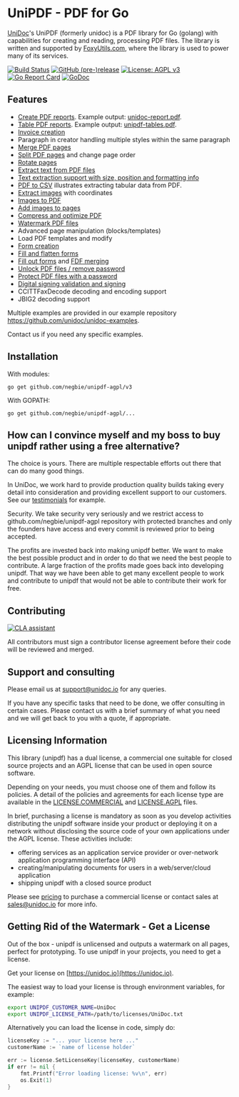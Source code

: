 # UniPDF - PDF for Go

[UniDoc](http://unidoc.io)'s UniPDF (formerly unidoc) is a PDF library for Go (golang) with capabilities for
creating and reading, processing PDF files. The library is written and supported by 
[FoxyUtils.com](https://foxyutils.com), where the library is used to power many of its services. 

[![Build Status](https://app.wercker.com/status/22b50db125a6d376080f3f0c80d085fa/s/master "wercker status")](https://app.wercker.com/project/bykey/22b50db125a6d376080f3f0c80d085fa)
[![GitHub (pre-)release](https://img.shields.io/github/release/unidoc/unipdf/all.svg)](https://github.com/negbie/unipdf-agpl/releases)
[![License: AGPL v3](https://img.shields.io/badge/License-Dual%20AGPL%20v3/Commercial-blue.svg)](https://www.gnu.org/licenses/agpl-3.0)
[![Go Report Card](https://goreportcard.com/badge/github.com/negbie/unipdf-agpl)](https://goreportcard.com/report/github.com/negbie/unipdf-agpl)
[![GoDoc](https://godoc.org/github.com/negbie/unipdf-agpl?status.svg)](https://godoc.org/github.com/negbie/unipdf-agpl)

## Features

- [Create PDF reports](https://github.com/negbie/unipdf-agpl-examples/blob/v3/report/pdf_report.go). Example output: [unidoc-report.pdf](https://github.com/negbie/unipdf-agpl-examples/blob/v3/report/unidoc-report.pdf).
- [Table PDF reports](https://github.com/negbie/unipdf-agpl-examples/blob/v3/report/pdf_tables.go). Example output: [unipdf-tables.pdf](https://github.com/negbie/unipdf-agpl-examples/blob/v3/report/unipdf-tables.pdf).
- [Invoice creation](https://unidoc.io/news/simple-invoices)
- Paragraph in creator handling multiple styles within the same paragraph
- [Merge PDF pages](https://github.com/negbie/unipdf-agpl-examples/blob/v3/pages/pdf_merge.go)
- [Split PDF pages](https://github.com/negbie/unipdf-agpl-examples/blob/v3/pages/pdf_split.go) and change page order
- [Rotate pages](https://github.com/negbie/unipdf-agpl-examples/blob/v3/pages/pdf_rotate.go)
- [Extract text from PDF files](https://github.com/negbie/unipdf-agpl-examples/blob/v3/text/pdf_extract_text.go)
- [Text extraction support with size, position and formatting info](https://github.com/negbie/unipdf-agpl-examples/blob/v3/text/pdf_text_locations.go)
- [PDF to CSV](https://github.com/negbie/unipdf-agpl-examples/blob/v3/text/pdf_to_csv.go) illustrates extracting tabular data from PDF.
- [Extract images](https://github.com/negbie/unipdf-agpl-examples/blob/v3/image/pdf_extract_images.go) with coordinates
- [Images to PDF](https://github.com/negbie/unipdf-agpl-examples/blob/v3/image/pdf_images_to_pdf.go)
- [Add images to pages](https://github.com/negbie/unipdf-agpl-examples/blob/v3/image/pdf_add_image_to_page.go)
- [Compress and optimize PDF](https://github.com/negbie/unipdf-agpl-examples/blob/v3/compress/pdf_optimize.go)
- [Watermark PDF files](https://github.com/negbie/unipdf-agpl-examples/blob/v3/image/pdf_watermark_image.go)
- Advanced page manipulation (blocks/templates)
- Load PDF templates and modify
- [Form creation](https://github.com/negbie/unipdf-agpl-examples/blob/v3/forms/pdf_form_add.go)
- [Fill and flatten forms](https://github.com/negbie/unipdf-agpl-examples/blob/v3/forms/pdf_form_flatten.go)
- [Fill out forms](https://github.com/negbie/unipdf-agpl-examples/blob/v3/forms/pdf_form_fill_json.go) and [FDF merging](https://github.com/negbie/unipdf-agpl-examples/blob/v3/forms/pdf_form_fill_fdf_merge.go)
- [Unlock PDF files / remove password](https://github.com/negbie/unipdf-agpl-examples/blob/v3/security/pdf_unlock.go)
- [Protect PDF files with a password](https://github.com/negbie/unipdf-agpl-examples/blob/v3/security/pdf_protect.go)
- [Digital signing validation and signing](https://github.com/negbie/unipdf-agpl-examples/tree/v3/signatures)
- CCITTFaxDecode decoding and encoding support
- JBIG2 decoding support

Multiple examples are provided in our example repository https://github.com/unidoc/unidoc-examples.

Contact us if you need any specific examples.

## Installation
With modules:
~~~
go get github.com/negbie/unipdf-agpl/v3
~~~

With GOPATH:
~~~
go get github.com/negbie/unipdf-agpl/...
~~~


## How can I convince myself and my boss to buy unipdf rather using a free alternative?

The choice is yours. There are multiple respectable efforts out there that can do many good things.

In UniDoc, we work hard to provide production quality builds taking every detail into consideration and providing excellent support to our customers.  See our [testimonials](https://unidoc.io) for example.

Security.  We take security very seriously and we restrict access to github.com/negbie/unipdf-agpl repository with protected branches and only the founders have access and every commit is reviewed prior to being accepted.

The profits are invested back into making unipdf better. We want to make the best possible product and in order to do that we need the best people to contribute. A large fraction of the profits made goes back into developing unipdf.  That way we have been able to get many excellent people to work and contribute to unipdf that would not be able to contribute their work for free.


## Contributing

[![CLA assistant](https://cla-assistant.io/readme/badge/unidoc/unipdf)](https://cla-assistant.io/unidoc/unipdf)

All contributors must sign a contributor license agreement before their code will be reviewed and merged.

## Support and consulting

Please email us at support@unidoc.io for any queries.

If you have any specific tasks that need to be done, we offer consulting in certain cases.
Please contact us with a brief summary of what you need and we will get back to you with a quote, if appropriate.

## Licensing Information

This library (unipdf) has a dual license, a commercial one suitable for closed source projects and an
AGPL license that can be used in open source software.

Depending on your needs, you must choose one of them and follow its policies. A detail of the policies
and agreements for each license type are available in the [LICENSE.COMMERCIAL](LICENSE.COMMERCIAL)
and [LICENSE.AGPL](LICENSE.AGPL) files.

In brief, purchasing a license is mandatory as soon as you develop activities
distributing the unipdf software inside your product or deploying it on a network
without disclosing the source code of your own applications under the AGPL license.
These activities include:

 * offering services as an application service provider or over-network application programming interface (API)
 * creating/manipulating documents for users in a web/server/cloud application
 * shipping unipdf with a closed source product

Please see [pricing](https://unidoc.io/unipdf/#unipdf-pricing) to purchase a commercial license or contact sales at sales@unidoc.io
for more info.

## Getting Rid of the Watermark - Get a License
Out of the box - unipdf is unlicensed and outputs a watermark on all pages, perfect for prototyping.
To use unipdf in your projects, you need to get a license.

Get your license on [https://unidoc.io](https://unidoc.io).

The easiest way to load your license is through environment variables, for example:
```bash
export UNIPDF_CUSTOMER_NAME=UniDoc
export UNIPDF_LICENSE_PATH=/path/to/licenses/UniDoc.txt
```

Alternatively you can load the license in code, simply do:
```go
licenseKey := "... your license here ..."
customerName := `name of license holder`

err := license.SetLicenseKey(licenseKey, customerName)
if err != nil {
    fmt.Printf("Error loading license: %v\n", err)
    os.Exit(1)
}
```

[contributing]: CONTRIBUTING.md
